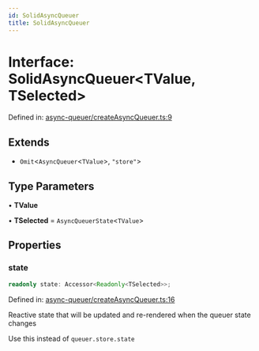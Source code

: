 ```yaml
---
id: SolidAsyncQueuer
title: SolidAsyncQueuer
---
```


<!-- DO NOT EDIT: this page is autogenerated from the type comments -->

# Interface: SolidAsyncQueuer\<TValue, TSelected\>

Defined in: [async-queuer/createAsyncQueuer.ts:9](https://github.com/TanStack/pacer/blob/main/packages/solid-pacer/src/async-queuer/createAsyncQueuer.ts#L9)

## Extends

- `Omit`\<`AsyncQueuer`\<`TValue`\>, `"store"`\>

## Type Parameters

• **TValue**

• **TSelected** = `AsyncQueuerState`\<`TValue`\>

## Properties

### state

```ts
readonly state: Accessor<Readonly<TSelected>>;
```

Defined in: [async-queuer/createAsyncQueuer.ts:16](https://github.com/TanStack/pacer/blob/main/packages/solid-pacer/src/async-queuer/createAsyncQueuer.ts#L16)

Reactive state that will be updated and re-rendered when the queuer state changes

Use this instead of `queuer.store.state`
